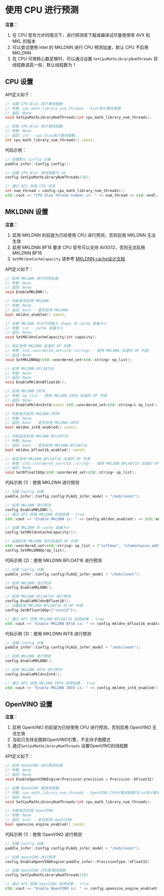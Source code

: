 # 使用 CPU 进行预测

**注意：**
1. 在 CPU 型号允许的情况下，进行预测库下载或编译试尽量使用带 AVX 和 MKL 的版本
2. 可以尝试使用 Intel 的 MKLDNN 进行 CPU 预测加速，默认 CPU 不启用 MKLDNN
3. 在 CPU 可用核心数足够时，可以通过设置 `SetCpuMathLibraryNumThreads` 将线程数调高一些，默认线程数为 1

## CPU 设置

API定义如下：

```c++
// 设置 CPU Blas 库计算线程数
// 参数：cpu_math_library_num_threads - blas库计算线程数
// 返回：None
void SetCpuMathLibraryNumThreads(int cpu_math_library_num_threads);

// 获取 CPU Blas 库计算线程数
// 参数：None
// 返回：int - cpu blas库计算线程数。
int cpu_math_library_num_threads() const;
```

代码示例：

```c++
// 创建默认 Config 对象
paddle_infer::Config config();

// 设置 CPU Blas 库线程数为 10
config.SetCpuMathLibraryNumThreads(10);

// 通过 API 获取 CPU 信息
int num_thread = config.cpu_math_library_num_threads();
std::cout << "CPU blas thread number is: " << num_thread << std::endl; // 10
```

## MKLDNN 设置

**注意：** 
1. 启用 MKLDNN 的前提为已经使用 CPU 进行预测，否则启用 MKLDNN 无法生效
2. 启用 MKLDNN BF16 要求 CPU 型号可以支持 AVX512，否则无法启用 MKLDNN BF16
3. `SetMkldnnCacheCapacity` 请参考 <a class="reference external" href="https://github.com/PaddlePaddle/FluidDoc/blob/develop/doc/fluid/design/mkldnn/caching/caching.md">MKLDNN cache设计文档</a>

API定义如下：

```c++
// 启用 MKLDNN 进行预测加速
// 参数：None
// 返回：None
void EnableMKLDNN();

// 判断是否启用 MKLDNN 
// 参数：None
// 返回：bool - 是否启用 MKLDNN
bool mkldnn_enabled() const;

// 设置 MKLDNN 针对不同输入 shape 的 cache 容量大小
// 参数：int - cache 容量大小
// 返回：None
void SetMkldnnCacheCapacity(int capacity);

// 指定使用 MKLDNN 加速的 OP 列表
// 参数：std::unordered_set<std::string> - 使用 MKLDNN 加速的 OP 列表
// 返回：None
void SetMKLDNNOp(std::unordered_set<std::string> op_list);

// 启用 MKLDNN BFLOAT16
// 参数：None
// 返回：None
void EnableMkldnnBfloat16();

// 启用 MKLDNN INT8
// 参数：op_list - 使用 MKLDNN INT8 加速的 OP 列表
// 返回：None
void EnableMkldnnInt8(const std::unordered_set<std::string>& op_list);

// 判断是否启用 MKLDNN INT8
// 参数：None
// 返回：bool - 是否启用 MKLDNN INT8
bool mkldnn_int8_enabled() const;

// 判断是否启用 MKLDNN BFLOAT16
// 参数：None
// 返回：bool - 是否启用 MKLDNN BFLOAT16
bool mkldnn_bfloat16_enabled() const;

// 指定使用 MKLDNN BFLOAT16 加速的 OP 列表
// 参数：std::unordered_set<std::string> - 使用 MKLDNN BFLOAT16 加速的 OP 列表
// 返回：None
void SetBfloat16Op(std::unordered_set<std::string> op_list);
```

代码示例 (1)：使用 MKLDNN 进行预测

```c++
// 创建 Config 对象
paddle_infer::Config config(FLAGS_infer_model + "/mobilenet");

// 启用 MKLDNN 进行预测
config.EnableMKLDNN();
// 通过 API 获取 MKLDNN 启用结果 - true
std::cout << "Enable MKLDNN is: " << config.mkldnn_enabled() << std::endl;

// 设置 MKLDNN 的 cache 容量大小
config.SetMkldnnCacheCapacity(1);

// 设置启用 MKLDNN 进行加速的 OP 列表
std::unordered_set<std::string> op_list = {"softmax", "elementwise_add", "relu"};
config.SetMKLDNNOp(op_list);
```

代码示例 (2)：使用 MKLDNN BFLOAT16 进行预测

```c++
// 创建 Config 对象
paddle_infer::Config config(FLAGS_infer_model + "/mobilenet");

// 启用 MKLDNN 进行预测
config.EnableMKLDNN();

// 启用 MKLDNN BFLOAT16 进行预测
config.EnableMkldnnBfloat16();
// 设置启用 MKLDNN BFLOAT16 的 OP 列表
config.SetBfloat16Op({"conv2d"});

// 通过 API 获取 MKLDNN BFLOAT16 启用结果 - true
std::cout << "Enable MKLDNN BF16 is: " << config.mkldnn_bfloat16_enabled() << std::endl;
```

代码示例 (3)：使用 MKLDNN INT8 进行预测

```c++
// 创建 Config 对象
paddle_infer::Config config(FLAGS_infer_model + "/mobilenet");

// 启用 MKLDNN 进行预测
config.EnableMKLDNN();

// 启用 MKLDNN INT8 进行预测
config.EnableMkldnnInt8();

// 通过 API 获取 MKLDNN INT8 启用结果 - true
std::cout << "Enable MKLDNN INT8 is: " << config.mkldnn_int8_enabled() << std::endl;
```

## OpenVINO 设置

**注意：** 
1. 启用 OpenVINO 的前提为已经使用 CPU 进行预测，否则启用 OpenVINO 无法生效
2. 当前只支持全图转OpenVINO引擎，不支持子图模式
3. 通过`SetCpuMathLibraryNumThreads` 设置OpenVINO的线程数

API定义如下：

```c++
// 启用 OpenVINO 进行预测加速
// 参数：None
// 返回：None
void EnableOpenVINOEngine(Precision precision = Precision::kFloat32)

// 设置 OpenVINO 推理线程数
// 参数：cpu_math_library_num_threads - OpenVINO CPU计算线程数(blas库计算线程数)
// 返回：None
void SetCpuMathLibraryNumThreads(int cpu_math_library_num_threads);

// 判断是否启用 OpenVINO 
// 参数：None
// 返回：bool - 是否启用 OpenVINO
bool openvino_engine_enabled() const;
```

代码示例 (1)：使用 OpenVINO 进行预测

```c++
// 创建 Config 对象
paddle_infer::Config config(FLAGS_infer_model + "/mobilenet");

// 启用 OpenVINO 进行预测
config.EnableOpenVINOEngine(paddle_infer::PrecisionType::kFloat32)

// 设置 OpenVINO CPU推理线程数
config.SetCpuMathLibraryNumThreads(10)

// 通过 API 获取 OpenVINO 启用结果 - true
std::cout << "Enable OpenVINO is: " << config.openvino_engine_enabled() << std::endl;
```
